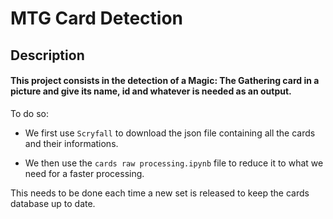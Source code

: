 # MTG Card Detection
 
## Description
 
#### This project consists in the detection of a Magic: The Gathering card in a picture and give its name, id and whatever is needed as an  output.


To do so:
- We first use `Scryfall` to download the json file containing all the cards and their informations. 

- We then use the `cards raw processing.ipynb` file to reduce it to what we need for a faster processing.  

This needs to be done each time a new set is released to keep the cards database up to date.

